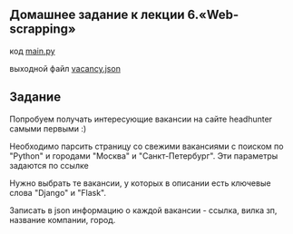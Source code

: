 ## Домашнее задание к лекции 6.«Web-scrapping»

код [main.py](https://github.com/NadezhdaLimanova/web-scraping/blob/master/main.py)

выходной файл [vacancy.json](https://github.com/NadezhdaLimanova/web-scraping/blob/master/vacancy.json)

## Задание
Попробуем получать интересующие вакансии на сайте headhunter самыми первыми :)

Необходимо парсить страницу со свежими вакансиями с поиском по "Python" и городами "Москва" и "Санкт-Петербург". Эти параметры задаются по ссылке

Нужно выбрать те вакансии, у которых в описании есть ключевые слова "Django" и "Flask".

Записать в json информацию о каждой вакансии - ссылка, вилка зп, название компании, город.
